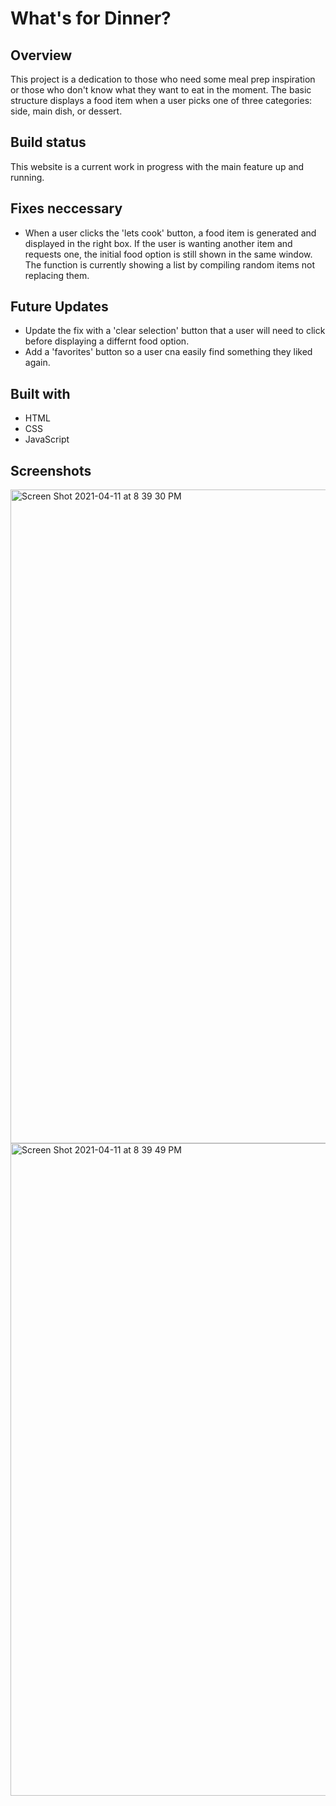 # What's for Dinner?
## Overview
This project is a dedication to those who need some meal prep inspiration or those who don't know what they want to eat in the moment.  The basic structure displays a food item when a user picks one of three categories: side, main dish, or dessert.

## Build status
This website is a current work in progress with the main feature up and running.  

## Fixes neccessary
- When a user clicks the 'lets cook' button, a food item is generated and displayed in the right box.  If the user is wanting another item and requests one, the initial food option is still shown in the same window.  The function is currently showing a list by compiling random items not replacing them.  

## Future Updates
- Update the fix with a 'clear selection' button that a user will need to click before displaying a differnt food option.
- Add a 'favorites' button so a user cna easily find something they liked again.    

## Built with
- HTML
- CSS
- JavaScript

## Screenshots
<img width="1046" alt="Screen Shot 2021-04-11 at 8 39 30 PM" src="https://user-images.githubusercontent.com/76507607/114334422-c3fac500-9b07-11eb-8bce-bd0e821a990b.png">
<br>
<img width="1044" alt="Screen Shot 2021-04-11 at 8 39 49 PM" src="https://user-images.githubusercontent.com/76507607/114334426-c6f5b580-9b07-11eb-942c-baa21b5eeb50.png">
